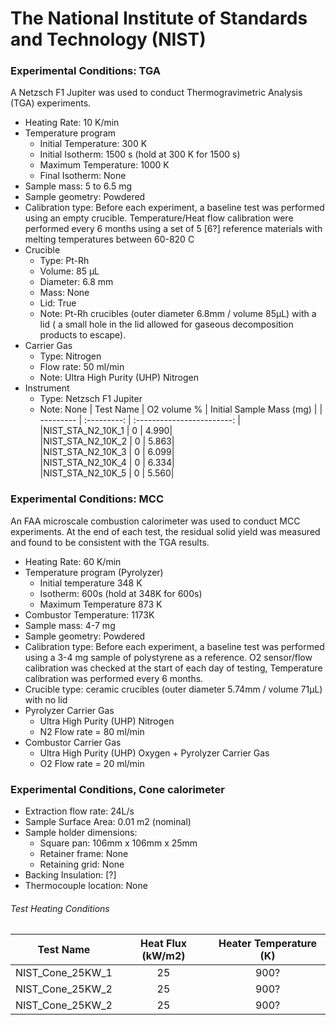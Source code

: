 # The National Institute of Standards and Technology (NIST)

### Experimental Conditions: TGA
A Netzsch F1 Jupiter was used to conduct Thermogravimetric Analysis (TGA) experiments. 

* Heating Rate: 10 K/min
* Temperature program
  - Initial Temperature: 300 K
  - Initial Isotherm: 1500 s (hold at 300 K for 1500 s)  
  - Maximum Temperature: 1000 K
  - Final Isotherm: None
* Sample mass: 5 to 6.5 mg
* Sample geometry: Powdered
* Calibration type: Before each experiment, a baseline test was performed using an empty crucible. Temperature/Heat flow calibration were performed every 6 months using a set of 5 [6?] reference materials with melting temperatures between 60-820 C
* Crucible
  - Type: Pt-Rh
  - Volume: 85 µL
  - Diameter: 6.8 mm
  - Mass: None
  - Lid: True
  - Note: Pt-Rh crucibles (outer diameter 6.8mm / volume 85µL) with a lid ( a small hole in the lid allowed for gaseous decomposition products to escape).
* Carrier Gas
  - Type: Nitrogen
  - Flow rate: 50 ml/min
  - Note: Ultra High Purity (UHP) Nitrogen
* Instrument
  - Type: Netzsch F1 Jupiter
  - Note: None
| Test Name | O2 volume % |  Initial Sample Mass (mg) | 
| --------- | :---------: | :------------------------: |
|NIST\_STA\_N2\_10K\_1 | 0 | 4.990|  
|NIST\_STA\_N2\_10K\_2 | 0 | 5.863|  
|NIST\_STA\_N2\_10K\_3 | 0 | 6.099|  
|NIST\_STA\_N2\_10K\_4 | 0 | 6.334|  
|NIST\_STA\_N2\_10K\_5 | 0 | 5.560|  


### Experimental Conditions: MCC
An FAA microscale combustion calorimeter was used to conduct MCC experiments.  At the end of each test, the residual solid yield was measured and found to be consistent with the TGA results. 

* Heating Rate: 60 K/min
* Temperature program (Pyrolyzer)
  - Initial temperature 348 K
  - Isotherm: 600s (hold at 348K for 600s)  
  - Maximum Temperature 873 K
* Combustor Temperature: 1173K
* Sample mass: 4-7 mg
* Sample geometry: Powdered
* Calibration type: Before each experiment, a baseline test was performed using a 3-4 mg sample of polystyrene as a reference. O2 sensor/flow calibration was checked at the start of each day of testing, Temperature calibration was performed every 6 months.
* Crucible type: ceramic crucibles (outer diameter 5.74mm / volume 71µL) with no lid
* Pyrolyzer Carrier Gas
  - Ultra High Purity (UHP) Nitrogen 
  - N2 Flow rate = 80 ml/min
* Combustor Carrier Gas
  - Ultra High Purity (UHP) Oxygen + Pyrolyzer Carrier Gas
  - O2 Flow rate = 20 ml/min


### Experimental Conditions, Cone calorimeter
* Extraction flow rate: 24L/s
* Sample Surface Area: 0.01 m2 (nominal)
* Sample holder dimensions:
    - Square pan: 106mm x 106mm x 25mm
    - Retainer frame: None
    - Retaining grid: None
* Backing Insulation: [?]
* Thermocouple location: None

###### Test Heating Conditions  
|Test Name | Heat Flux (kW/m2)| Heater Temperature (K) 
|----------|:------:| :---: |
|NIST\_Cone\_25KW\_1 | 25| 900? |
|NIST\_Cone\_25KW\_2 | 25| 900? |
|NIST\_Cone\_25KW\_2 | 25| 900? |

